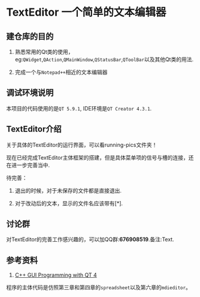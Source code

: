 # TextEditor 一个简单的文本编辑器

## 建仓库的目的

1. 熟悉常用的Qt类的使用，eg:`QWidget`,`QAction`,`QMainWindow`,`QStatusBar`,`QToolBar`以及其他Qt类的用法.

2. 完成一个与`Notepad++`相近的文本编辑器

## 调试环境说明

本项目的代码使用的是`QT 5.9.1`, IDE环境是`QT Creator 4.3.1`. 

## TextEditor介绍

关于具体的TextEditor的运行界面，可以看running-pics文件夹！

现在已经完成TextEditor主体框架的搭建，但是具体菜单项的信号与槽的连接，还在进一步完善当中.

待完善：
1. 退出的时候，对于未保存的文件都是直接退出.

2. 对于改动后的文本，显示的文件名应该带有[*].

## 讨论群

对TextEditor的完善工作感兴趣的，可以加QQ群:**676908519**.备注:Text.

## 参考资料

1. [C++ GUI Programming with QT 4](http://www-cs.ccny.cuny.edu/~wolberg/cs221/qt/books/C++-GUI-Programming-with-Qt-4-1st-ed.pdf )

程序的主体代码是仿照第三章和第四章的`spreadsheet`以及第六章的`mdieditor`。




